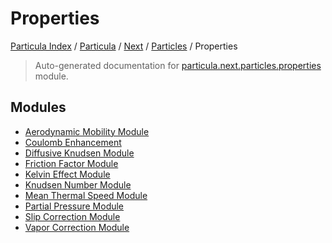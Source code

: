# Properties

[Particula Index](../../../../README.md#particula-index) / [Particula](../../../index.md#particula) / [Next](../../index.md#next) / [Particles](../index.md#particles) / Properties

> Auto-generated documentation for [particula.next.particles.properties](../../../../../../particula/next/particles/properties/__init__.py) module.

## Modules

- [Aerodynamic Mobility Module](./aerodynamic_mobility_module.md)
- [Coulomb Enhancement](./coulomb_enhancement.md)
- [Diffusive Knudsen Module](./diffusive_knudsen_module.md)
- [Friction Factor Module](./friction_factor_module.md)
- [Kelvin Effect Module](./kelvin_effect_module.md)
- [Knudsen Number Module](./knudsen_number_module.md)
- [Mean Thermal Speed Module](./mean_thermal_speed_module.md)
- [Partial Pressure Module](./partial_pressure_module.md)
- [Slip Correction Module](./slip_correction_module.md)
- [Vapor Correction Module](./vapor_correction_module.md)
